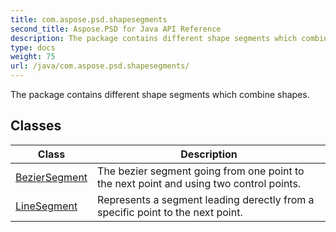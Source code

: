 ```yaml
---
title: com.aspose.psd.shapesegments
second_title: Aspose.PSD for Java API Reference
description: The package contains different shape segments which combine shapes.
type: docs
weight: 75
url: /java/com.aspose.psd.shapesegments/
---
```



The package contains different shape segments which combine shapes.


## Classes

| Class | Description |
| --- | --- |
| [BezierSegment](../com.aspose.psd.shapesegments/beziersegment) | The bezier segment going from one point to the next point and using two control points. |
| [LineSegment](../com.aspose.psd.shapesegments/linesegment) | Represents a segment leading derectly from a specific point to the next point. |

